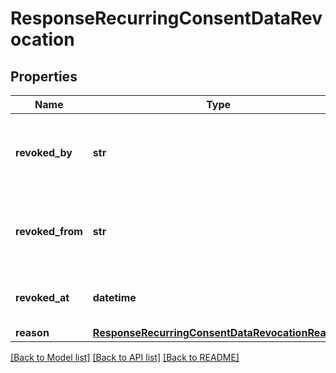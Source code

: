 # ResponseRecurringConsentDataRevocation

## Properties
Name | Type | Description | Notes
------------ | ------------- | ------------- | -------------
**revoked_by** | **str** | Quem iniciou a solicitação de revogação   - INICIADORA - USUARIO - DETENTORA  | 
**revoked_from** | **str** | Canal onde iniciou-se o processo de revogação    - INICIADORA   - DETENTORA    | 
**revoked_at** | **datetime** | Data e hora em que o consentimento foi revogado | 
**reason** | [**ResponseRecurringConsentDataRevocationReason**](ResponseRecurringConsentDataRevocationReason.md) |  | [optional] 

[[Back to Model list]](../README.md#documentation-for-models) [[Back to API list]](../README.md#documentation-for-api-endpoints) [[Back to README]](../README.md)

